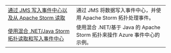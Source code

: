|  |  |
|---------|---------|
| [通过 JMS 写入事件中心以及从 Apache Storm 读取][1] | 通过 JMS 将数据写入事件中心，并使用 Apache Storm 拓扑处理事件。 
| [使用混合 .NET/Java Storm 拓扑读取和写入事件中心][2] | 使用混合 .NET/基于 Java 的 Apache Storm 拓扑来操作 Azure 事件中心的示例。

[1]: https://azure.microsoft.com/resources/samples/event-hubs-java-storm-sender-jms-receiver/
[2]: https://azure.microsoft.com/resources/samples/hdinsight-dotnet-java-storm-eventhub/